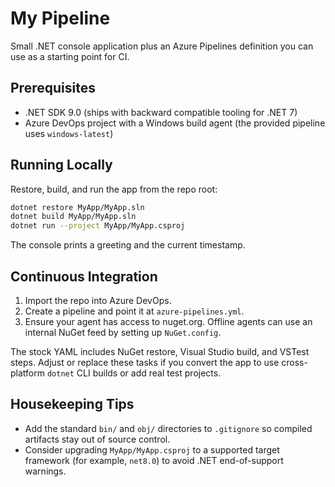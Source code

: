 # My Pipeline

Small .NET console application plus an Azure Pipelines definition you can use as a starting point for CI.

## Prerequisites
- .NET SDK 9.0 (ships with backward compatible tooling for .NET 7)
- Azure DevOps project with a Windows build agent (the provided pipeline uses `windows-latest`)

## Running Locally
Restore, build, and run the app from the repo root:

```bash
dotnet restore MyApp/MyApp.sln
dotnet build MyApp/MyApp.sln
dotnet run --project MyApp/MyApp.csproj
```

The console prints a greeting and the current timestamp.

## Continuous Integration
1. Import the repo into Azure DevOps.
2. Create a pipeline and point it at `azure-pipelines.yml`.
3. Ensure your agent has access to nuget.org. Offline agents can use an internal NuGet feed by setting up `NuGet.config`.

The stock YAML includes NuGet restore, Visual Studio build, and VSTest steps. Adjust or replace these tasks if you convert the app to use cross-platform `dotnet` CLI builds or add real test projects.

## Housekeeping Tips
- Add the standard `bin/` and `obj/` directories to `.gitignore` so compiled artifacts stay out of source control.
- Consider upgrading `MyApp/MyApp.csproj` to a supported target framework (for example, `net8.0`) to avoid .NET end-of-support warnings.
